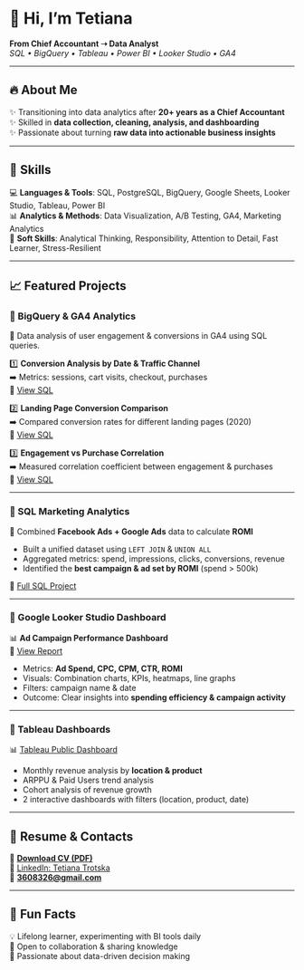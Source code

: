 # 👋 Hi, I’m Tetiana  

**From Chief Accountant ➝ Data Analyst**  
_SQL • BigQuery • Tableau • Power BI • Looker Studio • GA4_  

---

## 🔥 About Me
✨ Transitioning into data analytics after **20+ years as a Chief Accountant**  
✨ Skilled in **data collection, cleaning, analysis, and dashboarding**  
✨ Passionate about turning **raw data into actionable business insights**  

---

## 🧰 Skills
💻 **Languages & Tools**: SQL, PostgreSQL, BigQuery, Google Sheets, Looker Studio, Tableau, Power BI  
📊 **Analytics & Methods**: Data Visualization, A/B Testing, GA4, Marketing Analytics  
🌱 **Soft Skills**: Analytical Thinking, Responsibility, Attention to Detail, Fast Learner, Stress-Resilient  

---

## 📈 Featured Projects  

### 🔷 BigQuery & GA4 Analytics  
📌 Data analysis of user engagement & conversions in GA4 using SQL queries.  

1️⃣ **Conversion Analysis by Date & Traffic Channel**  
➡️ Metrics: sessions, cart visits, checkout, purchases  
🔗 [View SQL](https://github.com/TETIANA-TR/SQL/commit/2ed726f5f7e5d7568e1fdab4e26040ec835120ca)  

2️⃣ **Landing Page Conversion Comparison**  
➡️ Compared conversion rates for different landing pages (2020)  
🔗 [View SQL](https://github.com/TETIANA-TR/SQL/commit/2007c25a3bddeaf24763cfb54d4c4ca198c8b329)  

3️⃣ **Engagement vs Purchase Correlation**  
➡️ Measured correlation coefficient between engagement & purchases  
🔗 [View SQL](https://github.com/TETIANA-TR/SQL/commit/05f195d825898e558ebd957c6410b9f303c94bcf)  

---

### 🔷 SQL Marketing Analytics  
📌 Combined **Facebook Ads + Google Ads** data to calculate **ROMI**  

- Built a unified dataset using `LEFT JOIN` & `UNION ALL`  
- Aggregated metrics: spend, impressions, clicks, conversions, revenue  
- Identified the **best campaign & ad set by ROMI** (spend > 500k)  

🔗 [Full SQL Project](https://github.com/TETIANA-TR/SQL/blob/main/Project%20SQL.sql)  

---

### 🔷 Google Looker Studio Dashboard  
📊 **Ad Campaign Performance Dashboard**  
🔗 [View Report](https://lookerstudio.google.com/reporting/fdddc53c-02d7-4230-a880-9f1b367bc89a)  

- Metrics: **Ad Spend, CPC, CPM, CTR, ROMI**  
- Visuals: Combination charts, KPIs, heatmaps, line graphs  
- Filters: campaign name & date  
- Outcome: Clear insights into **spending efficiency & campaign activity**  

---

### 🔷 Tableau Dashboards  
📊 [Tableau Public Dashboard](https://public.tableau.com/views/Book4_17467082423910/revenue_product?:language=en-US&:sid=&:redirect=auth&:display_count=n&:origin=viz_share_link)  

- Monthly revenue analysis by **location & product**  
- ARPPU & Paid Users trend analysis  
- Cohort analysis of revenue growth  
- 2 interactive dashboards with filters (location, product, date)  

---

## 📄 Resume & Contacts  
📑 **[Download CV (PDF)](https://github.com/TETIANA-TR/TETIANA-TR/blob/018ac0b3b42938c3ea376694419d7396aab6aee1/resume.pdf)**  
🔗 [LinkedIn: Tetiana Trotska](https://www.linkedin.com/in/tetiana-trotska-a2a959367)  
📧 **3608326@gmail.com**  

---

## 🌟 Fun Facts  
💡 Lifelong learner, experimenting with BI tools daily  
🤝 Open to collaboration & sharing knowledge  
🚀 Passionate about data-driven decision making  
